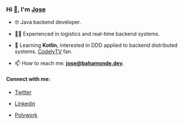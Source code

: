 ### Hi 👋, I'm [Jose](https://bahamonde.dev)

- 🤓 Java backend developer.

- 👴🏻 Experienced in logistics and real-time backend systems. 

- 🌱 Learning **Kotlin**, interested in DDD applied to backend distributed systems. [CodelyTV](codely.tv) fan.

- 📫 How to reach me: **jose@bahamonde.dev**.

#### Connect with me:

- [Twitter](https://twitter.com/lampabroas)

- [Linkedin](https://linkedin.com/in/bahamondev)

- [Polywork](https://timeline.bahamonde.dev)
